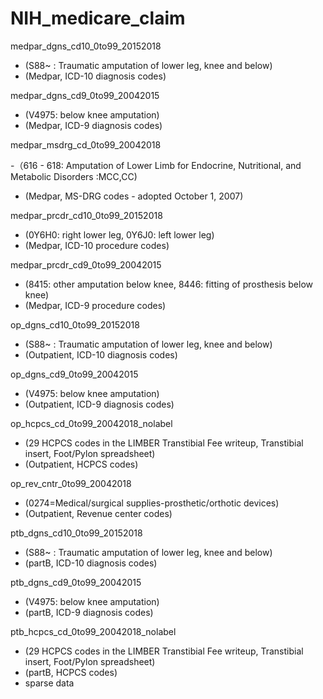 # NIH_medicare_claim

medpar_dgns_cd10_0to99_20152018
- (S88~ : Traumatic amputation of lower leg, knee and below)
- (Medpar, ICD-10 diagnosis codes)

medpar_dgns_cd9_0to99_20042015
- (V4975: below knee amputation)
- (Medpar, ICD-9 diagnosis codes)

medpar_msdrg_cd_0to99_20042018 

-（616 - 618: Amputation of Lower Limb for Endocrine, Nutritional, and Metabolic Disorders :MCC,CC)
- (Medpar, MS-DRG codes - adopted October 1, 2007)

medpar_prcdr_cd10_0to99_20152018
- (0Y6H0: right lower leg, 0Y6J0: left lower leg)
- (Medpar, ICD-10 procedure codes)

medpar_prcdr_cd9_0to99_20042015
- (8415: other amputation below knee, 8446: fitting of prosthesis below knee)
- (Medpar, ICD-9 procedure codes)

op_dgns_cd10_0to99_20152018
- (S88~ : Traumatic amputation of lower leg, knee and below)
- (Outpatient, ICD-10 diagnosis codes)

op_dgns_cd9_0to99_20042015
- (V4975: below knee amputation)
- (Outpatient, ICD-9 diagnosis codes)

op_hcpcs_cd_0to99_20042018_nolabel
- (29 HCPCS codes in the LIMBER Transtibial Fee writeup,  Transtibial insert, Foot/Pylon spreadsheet)
- (Outpatient, HCPCS codes)

op_rev_cntr_0to99_20042018
- (0274=Medical/surgical supplies-prosthetic/orthotic devices)
- (Outpatient, Revenue center codes)

ptb_dgns_cd10_0to99_20152018
- (S88~ : Traumatic amputation of lower leg, knee and below)
- (partB, ICD-10 diagnosis codes)

ptb_dgns_cd9_0to99_20042015
- (V4975: below knee amputation)
- (partB, ICD-9 diagnosis codes)

ptb_hcpcs_cd_0to99_20042018_nolabel
- (29 HCPCS codes in the LIMBER Transtibial Fee writeup,  Transtibial insert, Foot/Pylon spreadsheet)
- (partB, HCPCS codes)
- sparse data
